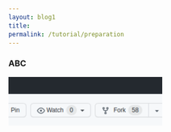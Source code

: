 ```yaml
---
layout: blog1
title: 
permalink: /tutorial/preparation
---
```


### ABC

![folk button](/tutorial/img/folkbutton.png) 
